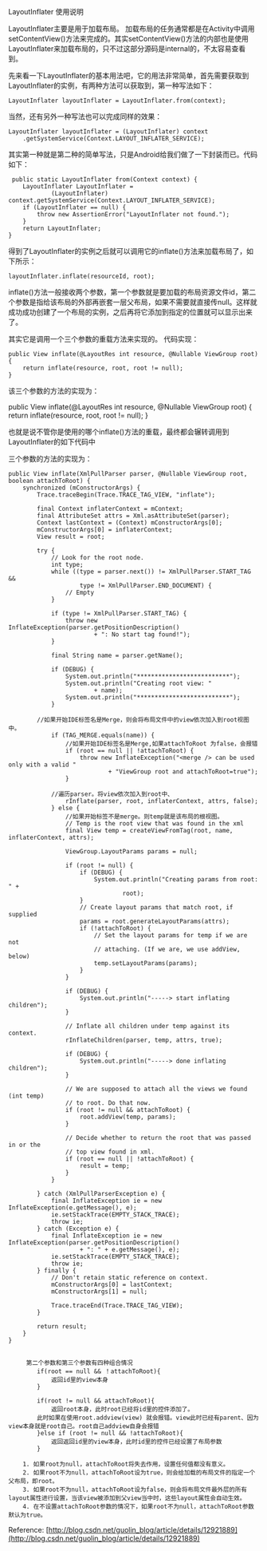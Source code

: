 LayoutInflater 使用说明

LayoutInflater主要是用于加载布局。
加载布局的任务通常都是在Activity中调用setContentView()方法来完成的。其实setContentView()方法的内部也是使用LayoutInflater来加载布局的，只不过这部分源码是internal的，不太容易查看到。

先来看一下LayoutInflater的基本用法吧，它的用法非常简单，首先需要获取到LayoutInflater的实例，有两种方法可以获取到，第一种写法如下：
    
    LayoutInflater layoutInflater = LayoutInflater.from(context);  
当然，还有另外一种写法也可以完成同样的效果：

	LayoutInflater layoutInflater = (LayoutInflater) context  
        .getSystemService(Context.LAYOUT_INFLATER_SERVICE);  
其实第一种就是第二种的简单写法，只是Android给我们做了一下封装而已。代码如下：
    
     public static LayoutInflater from(Context context) {
        LayoutInflater LayoutInflater =
                (LayoutInflater) context.getSystemService(Context.LAYOUT_INFLATER_SERVICE);
        if (LayoutInflater == null) {
            throw new AssertionError("LayoutInflater not found.");
        }
        return LayoutInflater;
    }

得到了LayoutInflater的实例之后就可以调用它的inflate()方法来加载布局了，如下所示：
		
	layoutInflater.inflate(resourceId, root);  





inflate()方法一般接收两个参数，第一个参数就是要加载的布局资源文件id，第二个参数是指给该布局的外部再嵌套一层父布局，如果不需要就直接传null。这样就成功成功创建了一个布局的实例，之后再将它添加到指定的位置就可以显示出来了。
	
其实它是调用一个三个参数的重载方法来实现的。
代码实现：
	
	public View inflate(@LayoutRes int resource, @Nullable ViewGroup root) {
        return inflate(resource, root, root != null);
    }


该三个参数的方法的实现为：
	 


public View inflate(@LayoutRes int resource, @Nullable ViewGroup root) {
   return inflate(resource, root, root != null);
 }



也就是说不管你是使用的哪个inflate()方法的重载，最终都会辗转调用到LayoutInflater的如下代码中

三个参数的方法的实现为：
	
	public View inflate(XmlPullParser parser, @Nullable ViewGroup root, boolean attachToRoot) {
        synchronized (mConstructorArgs) {
            Trace.traceBegin(Trace.TRACE_TAG_VIEW, "inflate");

            final Context inflaterContext = mContext;
            final AttributeSet attrs = Xml.asAttributeSet(parser);
            Context lastContext = (Context) mConstructorArgs[0];
            mConstructorArgs[0] = inflaterContext;
            View result = root;

            try {
                // Look for the root node.
                int type;
                while ((type = parser.next()) != XmlPullParser.START_TAG &&
                        type != XmlPullParser.END_DOCUMENT) {
                    // Empty
                }

                if (type != XmlPullParser.START_TAG) {
                    throw new InflateException(parser.getPositionDescription()
                            + ": No start tag found!");
                }

                final String name = parser.getName();

                if (DEBUG) {
                    System.out.println("**************************");
                    System.out.println("Creating root view: "
                            + name);
                    System.out.println("**************************");
                }

			//如果开始IDE标签名是Merge，则会将布局文件中的view依次加入到root视图中。
                if (TAG_MERGE.equals(name)) {
					//如果开始IDE标签名是Merge,如果attachToRoot 为false，会报错
                    if (root == null || !attachToRoot) {
                        throw new InflateException("<merge /> can be used only with a valid "
                                + "ViewGroup root and attachToRoot=true");
                    }

				//遍历parser。将view依次加入到root中、
                    rInflate(parser, root, inflaterContext, attrs, false);
                } else {
					//如果开始标签不是merge。则temp就是该布局的根视图。
                    // Temp is the root view that was found in the xml
                    final View temp = createViewFromTag(root, name, inflaterContext, attrs);

                    ViewGroup.LayoutParams params = null;

                    if (root != null) {
                        if (DEBUG) {
                            System.out.println("Creating params from root: " +
                                    root);
                        }
                        // Create layout params that match root, if supplied
                        params = root.generateLayoutParams(attrs);
                        if (!attachToRoot) {
                            // Set the layout params for temp if we are not
                            // attaching. (If we are, we use addView, below)
                            temp.setLayoutParams(params);
                        }
                    }

                    if (DEBUG) {
                        System.out.println("-----> start inflating children");
                    }

                    // Inflate all children under temp against its context.
                    rInflateChildren(parser, temp, attrs, true);

                    if (DEBUG) {
                        System.out.println("-----> done inflating children");
                    }

                    // We are supposed to attach all the views we found (int temp)
                    // to root. Do that now.
                    if (root != null && attachToRoot) {
                        root.addView(temp, params);
                    }

                    // Decide whether to return the root that was passed in or the
                    // top view found in xml.
                    if (root == null || !attachToRoot) {
                        result = temp;
                    }
                }

            } catch (XmlPullParserException e) {
                final InflateException ie = new InflateException(e.getMessage(), e);
                ie.setStackTrace(EMPTY_STACK_TRACE);
                throw ie;
            } catch (Exception e) {
                final InflateException ie = new InflateException(parser.getPositionDescription()
                        + ": " + e.getMessage(), e);
                ie.setStackTrace(EMPTY_STACK_TRACE);
                throw ie;
            } finally {
                // Don't retain static reference on context.
                mConstructorArgs[0] = lastContext;
                mConstructorArgs[1] = null;

                Trace.traceEnd(Trace.TRACE_TAG_VIEW);
            }

            return result;
        }
    }


```

	 第二个参数和第三个参数有四种组合情况
        if(root == null && ！attachToRoot){
            返回id里的view本身
        }

        if(root != null && attachToRoot){
            返回root本身，此时root已经将id里的控件添加了。
        此时如果在使用root.addview(view) 就会报错。view此时已经有parent、因为view本身就是root自己。root自己addview自身会报错
        }else if (root != null && !attachToRoot){
            返回返回id里的view本身，此时id里的控件已经设置了布局参数
        }

	1. 如果root为null，attachToRoot将失去作用，设置任何值都没有意义。
	2. 如果root不为null，attachToRoot设为true，则会给加载的布局文件的指定一个父布局，即root。
	3. 如果root不为null，attachToRoot设为false，则会将布局文件最外层的所有layout属性进行设置，当该view被添加到父view当中时，这些layout属性会自动生效。
	4. 在不设置attachToRoot参数的情况下，如果root不为null，attachToRoot参数默认为true。

```



Reference:	[http://blog.csdn.net/guolin_blog/article/details/12921889](http://blog.csdn.net/guolin_blog/article/details/12921889)
